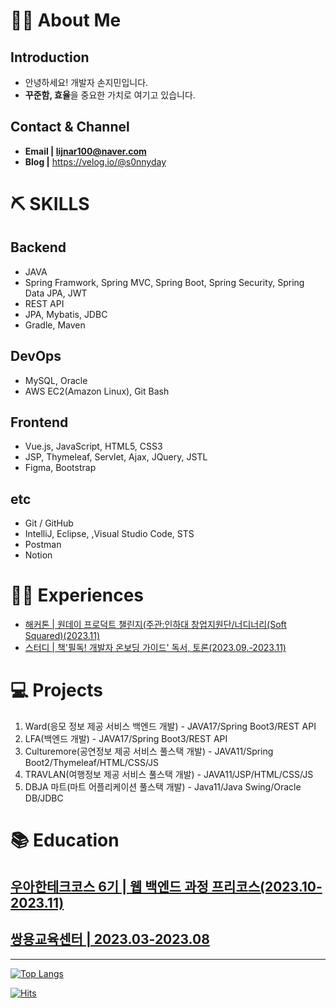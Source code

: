 # 💁‍♂️ About Me
## Introduction
* 안녕하세요! 개발자 손지민입니다.
* **꾸준함, 효율**을 중요한 가치로 여기고 있습니다.

## Contact & Channel
* **Email | lijnar100@naver.com**
* **Blog |** https://velog.io/@s0nnyday

# ⛏ SKILLS
## Backend

- JAVA
- Spring Framwork, Spring MVC, Spring Boot, Spring Security, Spring Data JPA, JWT
- REST API
- JPA, Mybatis, JDBC
- Gradle, Maven

## **DevOps**

- MySQL, Oracle
- AWS EC2(Amazon Linux), Git Bash

## **Frontend**

- Vue.js, JavaScript, HTML5, CSS3
- JSP, Thymeleaf, Servlet, Ajax, JQuery, JSTL
- Figma, Bootstrap

## **etc**

- Git / GitHub
- IntelliJ, Eclipse, ,Visual Studio Code, STS
- Postman
- Notion
  
# 🏃‍♂️ Experiences
* [해커톤 | 원데이 프로덕트 챌린지(주관:인하대 창업지원단/너디너리(Soft Squared)(2023.11)](https://github.com/LawFA/LFA_Server)
* [스터디 | 책'필독! 개발자 온보딩 가이드' 독서, 토론(2023.09.-2023.11)](https://velog.io/@s0nnyday/series/%EC%8A%A4%ED%84%B0%EB%94%94%ED%95%84%EB%8F%85-%EA%B0%9C%EB%B0%9C%EC%9E%90-%EC%98%A8%EB%B3%B4%EB%94%A9-%EA%B0%80%EC%9D%B4%EB%93%9C)

# 💻 Projects
1. Ward(응모 정보 제공 서비스 백엔드 개발) - JAVA17/Spring Boot3/REST API
2. LFA(백엔드 개발) - JAVA17/Spring Boot3/REST API
4. Culturemore(공연정보 제공 서비스 풀스택 개발) - JAVA11/Spring Boot2/Thymeleaf/HTML/CSS/JS
5. TRAVLAN(여행정보 제공 서비스 풀스택 개발) - JAVA11/JSP/HTML/CSS/JS
6. DBJA 마트(마트 어플리케이션 풀스택 개발) - Java11/Java Swing/Oracle DB/JDBC

# 📚 Education
## **[우아한테크코스 6기 | 웹 백엔드 과정 프리코스(2023.10-2023.11)](https://github.com/woowacourse-precourse)**
## **[쌍용교육센터 | 2023.03-2023.08](https://docs.google.com/document/d/1YgupUdITCelUYFCpc1Xm8ixob46Hwx6q_fBEOvhOx5g/edit?usp=sharing)**

---
[![Top Langs](https://github-readme-stats.vercel.app/api/top-langs/?username=s0nnyday&layout=compact)](https://github.com/s0nnyday/github-readme-stats)

[![Hits](https://hits.seeyoufarm.com/api/count/incr/badge.svg?url=https%3A%2F%2Fgithub.com%2Fs0nnyday&count_bg=%2379C83D&title_bg=%23555555&icon=&icon_color=%23E7E7E7&title=hits&edge_flat=false)](https://hits.seeyoufarm.com)
